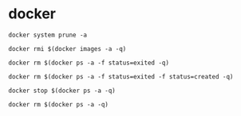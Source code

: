 # docker

`docker system prune -a`

`docker rmi $(docker images -a -q)`

`docker rm $(docker ps -a -f status=exited -q)`

`docker rm $(docker ps -a -f status=exited -f status=created -q)`

`docker stop $(docker ps -a -q)`

`docker rm $(docker ps -a -q)`
